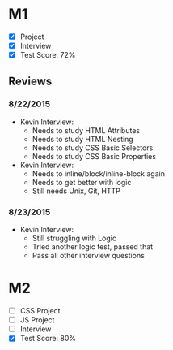 # M1

- [x] Project
- [x] Interview
- [x] Test Score: 72%

## Reviews

### 8/22/2015

- Kevin Interview:
  - Needs to study HTML Attributes
  - Needs to study HTML Nesting
  - Needs to study CSS Basic Selectors
  - Needs to study CSS Basic Properties
- Kevin Interview:
  - Needs to inline/block/inline-block again
  - Needs to get better with logic
  - Still needs Unix, Git, HTTP

### 8/23/2015

- Kevin Interview:
  - Still struggling with Logic
  - Tried another logic test, passed that
  - Pass all other interview questions

# M2

- [ ] CSS Project
- [ ] JS Project
- [ ] Interview
- [x] Test Score: 80%
